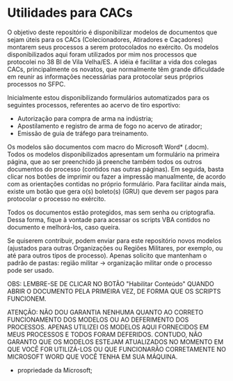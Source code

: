 # Utilidades para CACs
O objetivo deste repositório é disponibilizar modelos de documentos que sejam úteis para os CACs (Colecionadores, Atiradores e Caçadores) montarem seus processos a serem protocolados no exército. Os modelos disponibilizados aqui foram utilizados por mim nos processos que protocolei no 38 BI de Vila Velha/ES. A idéia é facilitar a vida dos colegas CACs, principalmente os novatos, que normalmente têm grande dificuldade em reunir as informações necessárias para protocolar seus próprios processos no SFPC.  

Inicialmente estou disponibilizando formulários automatizados para os seguintes processos, referentes ao acervo de tiro esportivo:
* Autorização para compra de arma na indústria;
* Apostilamento e registro de arma de fogo no acervo de atirador;
* Emissão de guia de tráfego para treinamento.

Os modelos são documentos com macro do Microsoft Word* (.docm). Todos os modelos disponibilizados apresentam um formulário na primeira página, que ao ser preenchido já preenche também todos os outros documentos do processo (contidos nas outras páginas). Em seguida, basta clicar nos botões de imprimir ou fazer a impressão manualmente, de acordo com as orientações contidas no próprio formulário. Para facilitar ainda mais, existe um botão que gera o(s) boleto(s) (GRU) que devem ser pagos para protocolar o processo no exército.

Todos os documentos estão protegidos, mas sem senha ou criptografia. Dessa forma, fique à vontade para acessar os scripts VBA contidos no documento e melhorá-los, caso queira.

Se quiserem contribuir, podem enviar para este repositório novos modelos (ajustados para outras Organizações ou Regiões Militares, por exemplo, ou até para outros tipos de processo). Apenas solicito que mantenham o padrão de pastas: região militar -> organização militar onde o processo pode ser usado.  

OBS: LEMBRE-SE DE CLICAR NO BOTÃO "Habilitar Conteúdo" QUANDO ABRIR O DOCUMENTO PELA PRIMEIRA VEZ, DE FORMA QUE OS SCRIPTS FUNCIONEM.

ATENÇÃO: NÃO DOU GARANTIA NENHUMA QUANTO AO CORRETO FUNCIONAMENTO DOS MODELOS OU AO DEFERIMENTO DOS PROCESSOS. APENAS UTILIZEI OS MODELOS AQUI FORNECIDOS EM MEUS PROCESSOS E TODOS FORAM DEFERIDOS. CONTUDO, NÃO GARANTO QUE OS MODELOS ESTEJAM ATUALIZADOS NO MOMENTO EM QUE VOCÊ FOR UTILIZÁ-LOS OU QUE FUNCIONARÃO CORRETAMENTE NO MICROSOFT WORD QUE VOCÊ TENHA EM SUA MÁQUINA.  

* propriedade da Microsoft;
